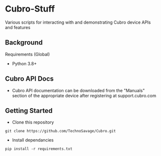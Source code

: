 # Cubro-Stuff
Various scripts for interacting with and demonstrating Cubro device APIs and features

## Background

Requirements (Global)

- Python 3.8+

## Cubro API Docs

- Cubro API documentation can be downloaded from the "Manuals" section of the appropriate device after registering at support.cubro.com

## Getting Started

- Clone this repository

```
git clone https://github.com/TechnoSavage/Cubro.git
```

- Install dependancies

```
pip install -r requirements.txt
```
